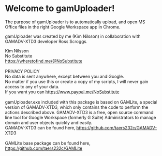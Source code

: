 # Welcome to gamUploader!

The purpose of gamUploader is to automatically upload, and open MS Office files in the right Google Workspace app in Chrome.

gamUploader was created by me (Kim Nilsson) in collaboration with GAMADV-XTD3 developer Ross Scroggs.

Kim Nilsson<br>
No Substitute<br>
https://wheretofind.me/@NoSubstitute<br>
<br>
PRIVACY POLICY<br>
No data is sent anywhere, except between you and Google.<br>
No matter if you use this or create a copy of my scripts, I will never gain access to any of your data.<br>
If you want you can https://www.paypal.me/NoSubstitute
<br><br>
gamUploader.exe included with this package is based on GAMLite, a special version of GAMADV-XTD3, which only contains the code to perform the actions described above. GAMADV-XTD3 is a free, open source command line tool for Google Workspace (formerly G Suite) Administrators to manage domain and user objects quickly and easily.<br>
GAMADV-XTD3 can be found here, https://github.com/taers232c/GAMADV-XTD3
<br><br>
GAMLite base package can be found here, https://github.com/taers232c/GAMLite
